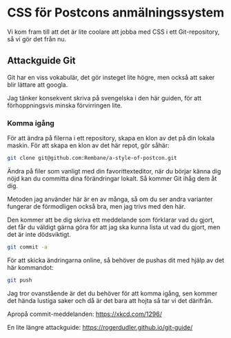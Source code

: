 # CSS för Postcons anmälningssystem

Vi kom fram till att det är lite coolare att jobba med CSS i ett Git-repository, så vi gör det från nu.

## Attackguide Git

Git har en viss vokabulär, det gör insteget lite högre, men också att saker blir lättare att googla.

Jag tänker konsekvent skriva på svengelska i den här guiden, för att förhoppningsvis minska förvirringen lite.

### Komma igång

För att ändra på filerna i ett repository, skapa en klon av det på din lokala maskin. För att skapa en klon av det här repot, gör såhär:

```bash
git clone git@github.com:Rembane/a-style-of-postcon.git
```

Ändra på filer som vanligt med din favorittexteditor, när du börjar känna dig nöjd kan du committa dina förändringar lokalt. Så kommer Git ihåg dem åt dig.

Metoden jag använder här är en av många, så om du ser andra varianter fungerar de förmodligen också bra, men jag trivs med den här.

Den kommer att be dig skriva ett meddelande som förklarar vad du gjort, det får du väldigt gärna göra för att jag ska kunna lista ut vad du gjort, men det är inte dödsviktigt.

```bash
git commit -a
```

För att skicka ändringarna online, så behöver de pushas dit med hjälp av det här kommandot:

```bash
git push
```

Jag tror ovanstående är det du behöver för att komma igång, sen kommer det hända lustiga saker och då är det bara att hojta så tar vi det därifrån.

Apropå commit-meddelanden: https://xkcd.com/1296/

En lite längre attackguide: https://rogerdudler.github.io/git-guide/
